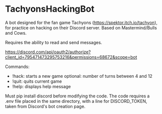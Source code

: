 # TachyonsHackingBot
A bot designed for the fan game Tachyons (https://spektor.itch.io/tachyon), for practice on hacking on their Discord server. Based on Mastermind/Bulls and Cows.

Requires the ability to read and send messages.

https://discord.com/api/oauth2/authorize?client_id=795471473295753216&permissions=68672&scope=bot

Commands:
- !hack: starts a new game
optional: number of turns between 4 and 12
- !quit: quits current game
- !help: displays help message

Must pip install discord before modifying the code. The code requires a .env file placed in the same directory, with a line for DISCORD_TOKEN, taken from Discord's bot creation page.
